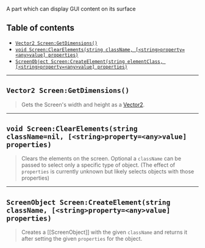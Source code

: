 A part which can display GUI content on its surface

## Table of contents
* [`Vector2 Screen:GetDimensions()`](#vector2-screengetdimensions)
* [`void Screen:ClearElements(string className, [<string>property=<any>value] properties)`](#void-screenclearelementsstring-classnamenil-stringpropertyanyvalue-properties)
* [`ScreenObject Screen:CreateElement(string elementClass, [<string>property=<any>value] properties)`](#screenobject-screencreateelementstring-classname-stringpropertyanyvalue-properties)

___

## `Vector2 Screen:GetDimensions()`

> Gets the Screen's width and height as a [Vector2](https://developer.roblox.com/en-us/api-reference/datatype/Vector2).

___

## `void Screen:ClearElements(string className=nil, [<string>property=<any>value] properties)`

> Clears the elements on the screen. Optional a `className` can be passed to select only a specific type of object. (The effect of `properties` is currently unknown but likely selects objects with those properties)

___

## `ScreenObject Screen:CreateElement(string className, [<string>property=<any>value] properties)`

> Creates a [[ScreenObject]] with the given `className` and returns it after setting the given `properties` for the object.